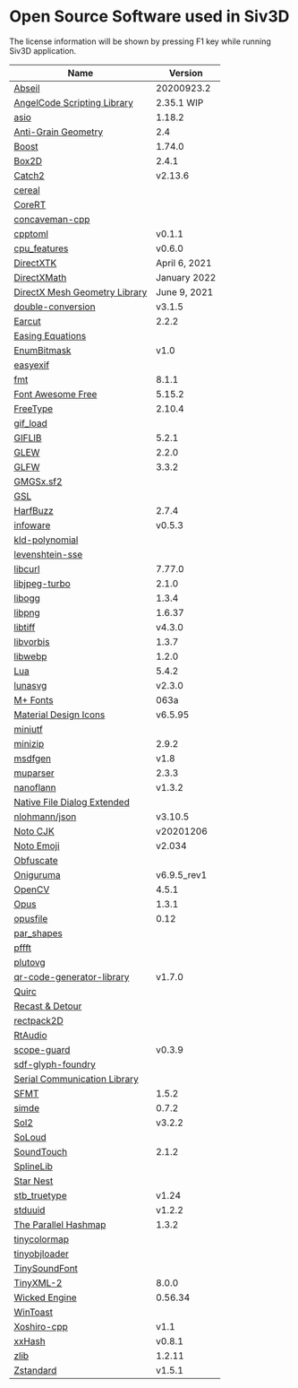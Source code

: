 
# Open Source Software used in Siv3D

The license information will be shown by pressing F1 key while running Siv3D application.

Name | Version
--- | ---
[Abseil](https://github.com/abseil/abseil-cpp) | 20200923.2
[AngelCode Scripting Library](https://www.angelcode.com/angelscript/) | 2.35.1 WIP
[asio](https://think-async.com/Asio/) | 1.18.2
[Anti-Grain Geometry](http://agg.sourceforge.net/antigrain.com/index.html) | 2.4
[Boost](https://www.boost.org/) | 1.74.0
[Box2D](https://github.com/erincatto/box2d) | 2.4.1
[Catch2](https://github.com/catchorg/Catch2) | v2.13.6
[cereal](https://github.com/USCiLab/cereal) | 
[CoreRT](https://github.com/dotnet/corert) | 
[concaveman-cpp](https://github.com/sadaszewski/concaveman-cpp) | 
[cpptoml](https://github.com/skystrife/cpptoml) | v0.1.1
[cpu_features](https://github.com/google/cpu_features) | v0.6.0
[DirectXTK](https://github.com/microsoft/DirectXTK) | April 6, 2021
[DirectXMath](https://github.com/microsoft/DirectXMath) | January 2022
[DirectX Mesh Geometry Library](https://github.com/microsoft/DirectXMesh) | June 9, 2021
[double-conversion](https://github.com/google/double-conversion) | v3.1.5
[Earcut](https://github.com/mapbox/earcut.hpp) | 2.2.2
[Easing Equations](http://robertpenner.com/easing/) | 
[EnumBitmask](https://github.com/Reputeless/EnumBitmask) | v1.0
[easyexif](https://github.com/mayanklahiri/easyexif) | 
[fmt](https://github.com/fmtlib/fmt) | 8.1.1
[Font Awesome Free](https://github.com/FortAwesome/Font-Awesome) | 5.15.2
[FreeType](https://www.freetype.org/) | 2.10.4
[gif_load](https://github.com/hidefromkgb/gif_load) | 
[GIFLIB](http://giflib.sourceforge.net/) | 5.2.1
[GLEW](https://github.com/nigels-com/glew) | 2.2.0
[GLFW](https://github.com/glfw/glfw) | 3.3.2
[GMGSx.sf2](http://www.synthfont.com/) | 
[GSL](https://github.com/microsoft/GSL) | 
[HarfBuzz](https://github.com/harfbuzz/harfbuzz) | 2.7.4
[infoware](https://github.com/ThePhD/infoware) | v0.5.3
[kld-polynomial](https://github.com/Quazistax/kld-polynomial) | 
[levenshtein-sse](https://github.com/addaleax/levenshtein-sse) | 
[libcurl](https://github.com/curl/curl) | 7.77.0
[libjpeg-turbo](https://github.com/libjpeg-turbo/libjpeg-turbo) | 2.1.0
[libogg](https://xiph.org/downloads/) | 1.3.4
[libpng](http://www.libpng.org/pub/png/libpng.html) | 1.6.37
[libtiff](http://www.simplesystems.org/libtiff/) | v4.3.0
[libvorbis](https://xiph.org/downloads/) | 1.3.7
[libwebp](https://developers.google.com/speed/webp) | 1.2.0
[Lua](https://www.lua.org/) | 5.4.2
[lunasvg](https://github.com/sammycage/lunasvg) | v2.3.0
[M+ Fonts](https://mplus-fonts.osdn.jp/) | 063a
[Material Design Icons](https://github.com/Templarian/MaterialDesign) | v6.5.95
[miniutf](https://github.com/dropbox/miniutf) | 
[minizip](https://github.com/zlib-ng/minizip-ng) | 2.9.2
[msdfgen](https://github.com/Chlumsky/msdfgen) | v1.8
[muparser](https://github.com/beltoforion/muparser) | 2.3.3
[nanoflann](https://github.com/jlblancoc/nanoflann) | v1.3.2
[Native File Dialog Extended](https://github.com/btzy/nativefiledialog-extended) | 
[nlohmann/json](https://github.com/nlohmann/json) | v3.10.5
[Noto CJK](https://github.com/googlefonts/noto-cjk) | v20201206
[Noto Emoji](https://github.com/googlefonts/noto-emoji) | v2.034
[Obfuscate](https://github.com/adamyaxley/Obfuscate) | 
[Oniguruma](https://github.com/kkos/oniguruma) | v6.9.5_rev1
[OpenCV](https://github.com/opencv/opencv) | 4.5.1
[Opus](https://opus-codec.org/downloads/) | 1.3.1
[opusfile](https://opus-codec.org/downloads/) | 0.12
[par_shapes](https://github.com/prideout/par/blob/master/par_shapes.h) | 
[pffft](https://bitbucket.org/jpommier/pffft/src/master/) | 
[plutovg](https://github.com/sammycage/plutovg) | 
[qr-code-generator-library](https://github.com/nayuki/QR-Code-generator) | v1.7.0
[Quirc](https://github.com/dlbeer/quirc) | 
[Recast & Detour](https://github.com/recastnavigation/recastnavigation) | 
[rectpack2D](https://github.com/TeamHypersomnia/rectpack2D) | 
[RtAudio](https://github.com/thestk/rtaudio) | 
[scope-guard](https://github.com/offa/scope-guard) | v0.3.9
[sdf-glyph-foundry](https://github.com/mapbox/sdf-glyph-foundry) | 
[Serial Communication Library](https://github.com/wjwwood/serial) | 
[SFMT](https://github.com/MersenneTwister-Lab/SFMT) | 1.5.2
[simde](https://github.com/nemequ/simde) | 0.7.2
[Sol2](https://github.com/ThePhD/sol2) | v3.2.2
[SoLoud](https://github.com/jarikomppa/soloud) | 
[SoundTouch](https://gitlab.com/soundtouch/soundtouch) | 2.1.2
[SplineLib](https://github.com/andrewwillmott/splines-lib) | 
[Star Nest](https://www.shadertoy.com/view/XlfGRj) | 
[stb_truetype](https://github.com/nothings/stb) | v1.24
[stduuid](https://github.com/mariusbancila/stduuid) | v1.2.2
[The Parallel Hashmap](https://github.com/greg7mdp/parallel-hashmap) | 1.3.2
[tinycolormap](https://github.com/yuki-koyama/tinycolormap) | 
[tinyobjloader](https://github.com/tinyobjloader/tinyobjloader) | 
[TinySoundFont](https://github.com/schellingb/TinySoundFont) | 
[TinyXML-2](https://github.com/leethomason/tinyxml2) | 8.0.0
[Wicked Engine](https://github.com/turanszkij/WickedEngine) | 0.56.34
[WinToast](https://github.com/mohabouje/WinToast) | 
[Xoshiro-cpp](https://github.com/Reputeless/Xoshiro-cpp) | v1.1
[xxHash](https://github.com/Cyan4973/xxHash) | v0.8.1
[zlib](https://www.zlib.net/) | 1.2.11
[Zstandard](https://github.com/facebook/zstd) | v1.5.1
